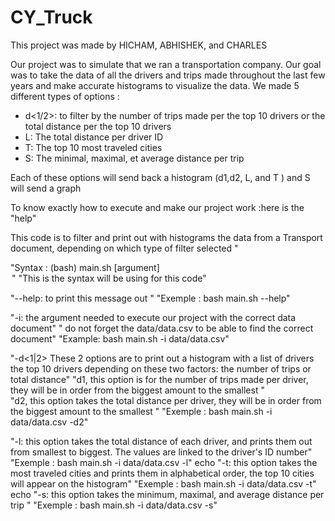 # CY_Truck
This project was made by HICHAM, ABHISHEK, and CHARLES

Our project was to simulate that we ran a transportation company. Our goal was to take the data of all the drivers and trips made throughout the last few years and make accurate histograms to visualize the data.
We made 5 different types of options : 
  - d<1/2>: to filter by the number of trips made per the top 10 drivers or the total distance per the top 10 drivers
  - L: The total distance per driver ID
  - T: The top 10 most traveled cities 
  - S: The minimal, maximal, et average distance per trip 

Each of these options will send back a histogram (d1,d2, L, and T ) and S will send a graph 

To know exactly how to execute and make our project work :here is the "help"

This code is to filter and print out with histograms the data from a Transport document, depending on which type of filter selected "
	
 "Syntax : (bash) main.sh [argument]<option>"
	 "This is the syntax will be using for this code"

 "--help: to print this message out  " 
   "Exemple : bash main.sh --help"

 "-i:  the argument needed to execute our project with the correct data document"
 " do not forget the data/data.csv to be able to find the correct document"
 "Example: bash main.sh -i data/data.csv"

 "-d<1|2> These 2 options are to print out a histogram with a list of drivers the top 10 drivers depending on these two factors: the number of trips or total distance"
 "d1, this option is for the number of trips made per driver, they will be in order from the biggest amount to the smallest "                                                                                
 "d2, this option takes the total distance per driver, they will be in order from the biggest amount to the smallest  "
	  "Exemple : bash main.sh -i data/data.csv -d2"

 "-l: this option takes the total distance of each driver, and prints them out from smallest to biggest. The values are linked to the driver's ID number"
   "Exemple : bash main.sh -i data/data.csv -l"
    echo
 "-t: this option takes the most traveled cities and prints them in alphabetical order, the top 10 cities will appear on the histogram"
	 "Exemple : bash main.sh -i data/data.csv -t"
    echo
 "-s: this option takes the minimum, maximal, and average distance per trip "
   "Exemple : bash main.sh -i data/data.csv -s"
